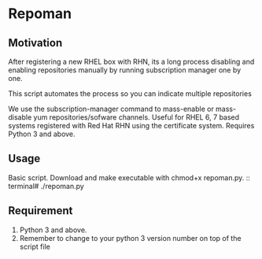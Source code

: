 Repoman
=======

Motivation
----------
After registering a new RHEL box with RHN, its a long process disabling and enabling 
repositories manually by running subscription manager one by one.

This script automates the process so you can indicate multiple repositories

We use the subscription-manager command to mass-enable or mass-disable yum repositories/sofware channels.
Useful for RHEL 6, 7 based systems registered with Red Hat RHN using the certificate system.
Requires Python 3 and above.

Usage
-----
Basic script. Download and make executable with chmod+x repoman.py.
::
    terminal# ./repoman.py

Requirement
-----------
1. Python 3 and above.
2. Remember to change to your python 3 version number on top of the script file



